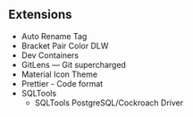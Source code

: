 ## Extensions

* Auto Rename Tag
* Bracket Pair Color DLW
* Dev Containers
* GitLens — Git supercharged
* Material Icon Theme
* Prettier - Code format
* SQLTools
  * SQLTools PostgreSQL/Cockroach Driver
